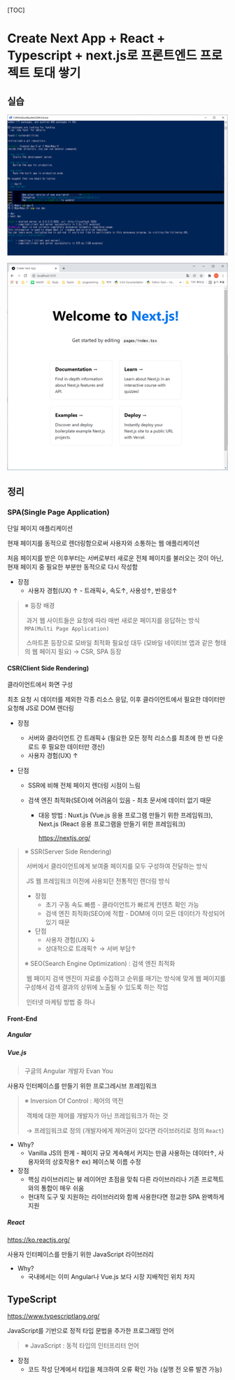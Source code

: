 [TOC]

# Create Next App + React + Typescript + next.js로 프론트엔드 프로젝트 토대 쌓기

## 실습

![image-20211222142124439](README.assets/image-20211222142124439.png)

![image-20211222142457560](README.assets/image-20211222142457560.png)



## 정리

### SPA(Single Page Application)

단일 페이지 애플리케이션

현재 페이지를 동적으로 렌더링함으로써 사용자와 소통하는 웹 애플리케이션

처음 페이지를 받은 이후부터는 서버로부터 새로운 전체 페이지를 불러오는 것이 아닌, 현재 페이지 중 필요한 부분만 동적으로 다시 작성함

- 장점
  - 사용자 경험(UX) ↑ - 트래픽↓, 속도↑, 사용성↑, 반응성↑

> ※ 등장 배경
>
> ​	과거 웹 사이트들은 요청에 따라 매번 새로운 페이지를 응답하는 방식 `MPA(Multi Page Application)`
>
> ​	스마트폰 등장으로 모바일 최적화 필요성 대두 (모바일 네이티브 앱과 같은 형태의 웹 페이지 필요) → CSR, SPA 등장



#### CSR(Client Side Rendering)

클라이언트에서 화면 구성

최초 요청 시 데이터를 제외한 각종 리소스 응답, 이후 클라이언트에서 필요한 데이터만 요청해 JS로 DOM 렌더링

- 장점

  - 서버와 클라이언트 간 트래픽↓ (필요한 모든 정적 리소스를 최초에 한 번 다운로드 후 필요한 데이터만 갱신)
  - 사용자 경험(UX) ↑

- 단점

  - SSR에 비해 전체 페이지 렌더링 시점이 느림

  - 검색 엔진 최적화(SEO)에 어려움이 있음 - 최초 문서에 데이터 없기 때문

    - 대응 방법 : Nuxt.js (Vue.js 응용 프로그램 만들기 위한 프레임워크), Next.js (React 응용 프로그램을 만들기 위한 프레임워크)

      https://nextjs.org/

> ※ SSR(Server Side Rendering)
>
> ​	서버에서 클라이언트에게 보여줄 페이지를 모두 구성하여 전달하는 방식
>
> ​	JS 웹 프레임워크 이전에 사용되던 전통적인 렌더링 방식
>
> - 장점
>   - 초기 구동 속도 빠름 - 클라이언트가 빠르게 컨텐츠 확인 가능
>   - 검색 엔진 최적화(SEO)에 적합 - DOM에 이미 모든 데이터가 작성되어 있기 때문
> - 단점
>   - 사용자 경험(UX) ↓
>   - 상대적으로 트래픽↑ → 서버 부담↑
>
> 
>
> ※ SEO(Search Engine Optimization) : 검색 엔진 최적화
>
> ​	웹 페이지 검색 엔진이 자료를 수집하고 순위를 매기는 방식에 맞게 웹 페이지를 구성해서 검색 결과의 상위에 노출될 수 있도록 하는 작업
>
> ​	인터넷 마케팅 방법 중 하나



#### Front-End

##### Angular

##### Vue.js

> 구글의 Angular 개발자 Evan You

사용자 인터페이스를 만들기 위한 프로그레시브 프레임워크

> ※ Inversion Of Control : 제어의 역전
>
> ​	객체에 대한 제어를 개발자가 아닌 프레임워크가 하는 것
>
> ​	→ 프레임워크로 정의 (개발자에게 제어권이 있다면 라이브러리로 정의 `React`)

- Why?
  - Vanilla JS의 한계 - 페이지 규모 계속해서 커지는 만큼 사용하는 데이터↑, 사용자와의 상호작용↑	ex) 페이스북 이름 수정
- 장점
  - 핵심 라이브러리는 뷰 레이어만 초점을 맞춰 다른 라이브러리나 기존 프로젝트와의 통합이 매우 쉬움
  - 현대적 도구 및 지원하는 라이브러리와 함께 사용한다면 정교한 SPA 완벽하게 지원

##### React

https://ko.reactjs.org/

사용자 인터페이스를 만들기 위한 JavaScript 라이브러리

- Why?
  - 국내에서는 이미 Angular나 Vue.js 보다 시장 지배적인 위치 차지



## TypeScript

https://www.typescriptlang.org/

JavaScript를 기반으로 정적 타입 문법을 추가한 프로그래밍 언어

> ※ JavaScript : 동적 타입의 인터프리터 언어

- 장점
  - 코드 작성 단계에서 타입을 체크하여 오류 확인 가능 (실행 전 오류 발견 가능)
